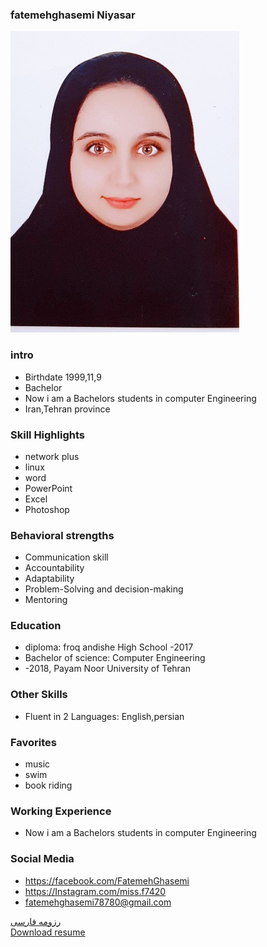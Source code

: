 ### fatemehghasemi Niyasar
<img src="pic.jpeg">

### intro


+ Birthdate 1999,11,9
+ Bachelor
+ Now i am a Bachelors students in computer Engineering
+ Iran,Tehran province 

### Skill Highlights



+ network plus
+ linux 
+ word
+ PowerPoint 
+ Excel
+ Photoshop

### Behavioral strengths

+ Communication skill
+ Accountability
+ Adaptability
+ Problem-Solving and decision-making
+ Mentoring 

### Education


+ diploma: froq andishe High School
 -2017
+ Bachelor of science: Computer Engineering 
+  -2018, Payam Noor University of Tehran

### Other Skills


+ Fluent in 2 Languages: English,persian

### Favorites


+ music 
+ swim
+ book riding 

### Working Experience


+ Now i am a Bachelors students in computer Engineering 


### Social Media


+ https://facebook.com/FatemehGhasemi 
+ https://Instagram.com/miss.f7420
+ fatemehghasemi78780@gmail.com 
 




[رزومه فارسی](/resume-fa)
<br>
<a href="http://s16.picofile.com/file/8412117484/%D8%B1%D8%B2%D9%88%D9%85%D9%87_%D9%81%D8%A7%D8%B7%D9%85%D9%87_%D9%82%D8%A7%D8%B3%D9%85%DB%8C_%D9%86%DB%8C%D8%A7%D8%B3%D8%B1.pdf.html">Download resume</a>
